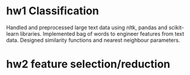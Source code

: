 # hw1 Classification 
Handled and preprocessed large text data using nltk, pandas and scikit-learn libraries.
Implemented bag of words to engineer features from text data.
Designed similarity functions and nearest neighbour parameters.
# hw2 feature selection/reduction 
